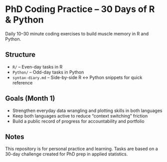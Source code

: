 # PhD Coding Practice – 30 Days of R & Python

Daily 10–30 minute coding exercises to build muscle memory in R and Python.

## Structure
- `R/` – Even-day tasks in R
- `Python/` – Odd-day tasks in Python
- `syntax-diary.md` – Side-by-side R ↔︎ Python snippets for quick reference

## Goals (Month 1)
- Strengthen everyday data wrangling and plotting skills in both languages
- Keep both languages active to reduce “context switching” friction
- Build a public record of progress for accountability and portfolio

## Notes
This repository is for personal practice and learning. Tasks are based on a 30-day challenge created for PhD prep in applied statistics.

